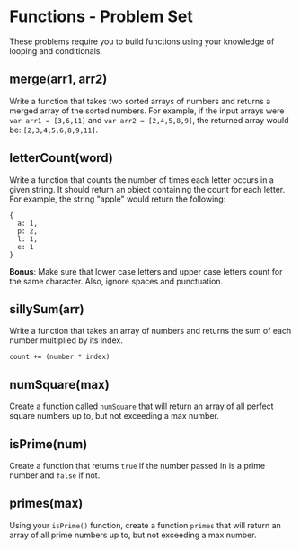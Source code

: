 # Functions - Problem Set

  These problems require you to build functions using your knowledge of looping and conditionals.

## merge(arr1, arr2)

  Write a function that takes two sorted arrays of numbers and returns a merged array of the sorted numbers. For example, if the input arrays were `var arr1 = [3,6,11]` and `var arr2 = [2,4,5,8,9]`, the returned array would be: `[2,3,4,5,6,8,9,11]`.

## letterCount(word)

  Write a function that counts the number of times each letter occurs in a given string. It should return an object containing the count for each letter. For example, the string "apple" would return the following:

  ```
  {
    a: 1,
    p: 2,
    l: 1,
    e: 1
  }
  ```

  **Bonus**: Make sure that lower case letters and upper case letters count for the same character. Also, ignore spaces and punctuation.

## sillySum(arr)

  Write a function that takes an array of numbers and returns the sum of each number multiplied by its index.

  `count += (number * index)`

## numSquare(max)

  Create a function called `numSquare` that will return an array of all perfect square numbers up to, but not exceeding a max number.

## isPrime(num)

  Create a function that returns `true` if the number passed in is a prime number and `false` if not.

## primes(max)

  Using your `isPrime()` function, create a function `primes` that will return an array of all prime numbers up to, but not exceeding a max number.
